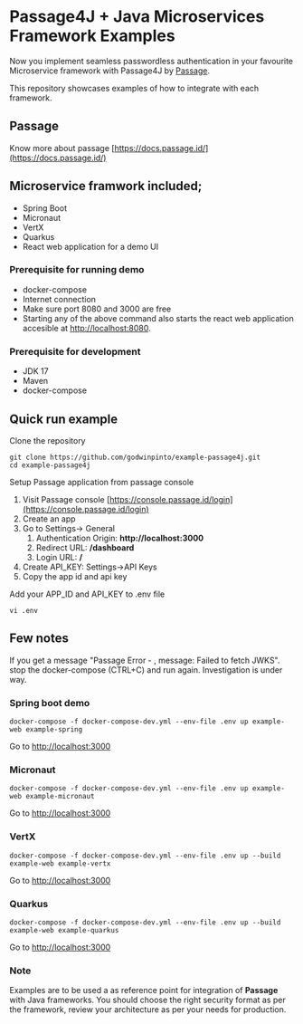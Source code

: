 # Passage4J + Java Microservices Framework Examples
Now you implement seamless passwordless authentication in your favourite Microservice framework with Passage4J by [Passage](https://passage.id/).

This repository showcases examples of how to integrate with each framework.

## Passage
Know more about passage [https://docs.passage.id/](https://docs.passage.id/)

## Microservice framwork included;
- Spring Boot
- Micronaut
- VertX
- Quarkus
- React web application for a demo UI

### Prerequisite for running demo
- docker-compose
- Internet connection
- Make sure port 8080 and 3000 are free
- Starting any of the above command also starts the react web application accesible at [http://localhost:8080](http://localhost:8080).


### Prerequisite for development
- JDK 17
- Maven
- docker-compose

## Quick run example
Clone the repository
```shell
git clone https://github.com/godwinpinto/example-passage4j.git
cd example-passage4j
```
Setup Passage application from passage console
1. Visit Passage console [https://console.passage.id/login](https://console.passage.id/login)
2. Create an app
3. Go to Settings-> General
   1. Authentication Origin: **http://localhost:3000**
   2. Redirect URL: **/dashboard**
   3. Login URL: **/**
4. Create API_KEY: Settings->API Keys
5. Copy the app id and api key

Add your APP_ID and API_KEY to .env file
```shell
vi .env
```

## Few notes
If you get a message "Passage Error - , message: Failed to fetch JWKS". stop the docker-compose (CTRL+C) and run again. Investigation is under way.

### Spring boot demo
```shell
docker-compose -f docker-compose-dev.yml --env-file .env up example-web example-spring

```
Go to [http://localhost:3000](http://localhost:3000)
### Micronaut
```shell
docker-compose -f docker-compose-dev.yml --env-file .env up example-web example-micronaut

```
Go to [http://localhost:3000](http://localhost:3000)

### VertX
```shell
docker-compose -f docker-compose-dev.yml --env-file .env up --build example-web example-vertx
```
Go to [http://localhost:3000](http://localhost:3000)

### Quarkus
```shell
docker-compose -f docker-compose-dev.yml --env-file .env up --build example-web example-quarkus
```
Go to [http://localhost:3000](http://localhost:3000)

### Note
Examples are to be used a as reference point for integration of **Passage** with Java frameworks. You should choose the right security format as per the framework, review your architecture as per your needs for production.
